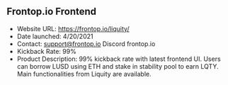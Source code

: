 ## Frontop.io Frontend
- Website URL: https://frontop.io/liquity/
- Date launched: 4/20/2021 
- Contact: support@frontop.io Discord frontop.io
- Kickback Rate: 99%
- Product Description: 99% kickback rate with latest frontend UI. Users can borrow LUSD using ETH and stake in stability pool to earn LQTY. Main functionalities from Liquity are available. 
